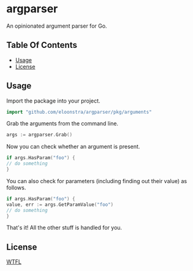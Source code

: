 # argparser

An opinionated argument parser for Go.

## Table Of Contents

- [Usage](#usage)
- [License](#license)

## Usage

Import the package into your project.

```go
import "github.com/eloonstra/argparser/pkg/arguments"
```

Grab the arguments from the command line.

```go
args := argparser.Grab()
```
Now you can check whether an argument is present.

```go
if args.HasParam("foo") {
// do something
}
```

You can also check for parameters (including finding out their value) as follows.

```go
if args.HasParam("foo") {
value, err := args.GetParamValue("foo")
// do something
}
```

That's it! All the other stuff is handled for you.

## License

[WTFL](LICENSE)

